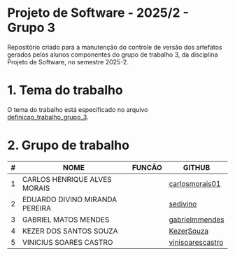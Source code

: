 # Projeto de Software - 2025/2 - Grupo 3
Repositório criado para a manutenção do controle de versão dos artefatos gerados pelos alunos componentes do grupo de trabalho 3, da disciplina Projeto de Software, no semestre 2025-2.

# 1. Tema do trabalho

O tema do trabalho está especificado no arquivo [definicao_trabalho_grupo_3](https://github.com/gilmarUFG/ps-20252-g3/blob/develop/definicao_trabalho/definicao_trabalho_grupo_3.md).

# 2. Grupo de trabalho

|#|NOME|FUNCÃO|GITHUB|
|--|--|--|--|
|1|CARLOS HENRIQUE ALVES MORAIS||[carlosmorais01](https://github.com/carlosmorais01)|
|2|EDUARDO DIVINO MIRANDA PEREIRA||[sedivino](https://github.com/sedivino)|
|3|GABRIEL MATOS MENDES||[gabrielmmendes](https://github.com/gabrielmmendes)|
|4|KEZER DOS SANTOS SOUZA||[KezerSouza](https://github.com/KezerSouza)|
|5|VINICIUS SOARES CASTRO||[vinisoarescastro](https://github.com/vinisoarescastro)|
